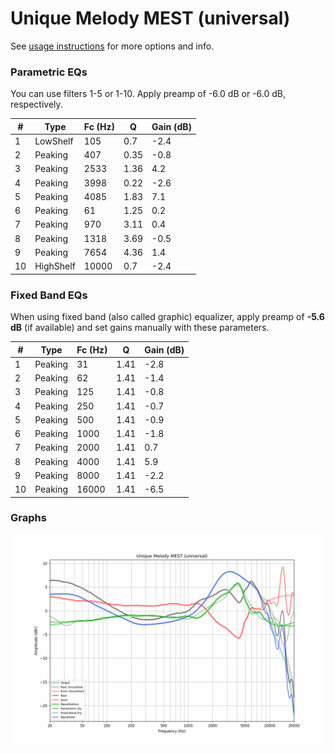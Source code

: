 # Unique Melody MEST (universal)
See [usage instructions](https://github.com/jaakkopasanen/AutoEq#usage) for more options and info.

### Parametric EQs
You can use filters 1-5 or 1-10. Apply preamp of -6.0 dB or -6.0 dB, respectively.

|   # | Type      |   Fc (Hz) |    Q |   Gain (dB) |
|-----|-----------|-----------|------|-------------|
|   1 | LowShelf  |       105 | 0.7  |        -2.4 |
|   2 | Peaking   |       407 | 0.35 |        -0.8 |
|   3 | Peaking   |      2533 | 1.36 |         4.2 |
|   4 | Peaking   |      3998 | 0.22 |        -2.6 |
|   5 | Peaking   |      4085 | 1.83 |         7.1 |
|   6 | Peaking   |        61 | 1.25 |         0.2 |
|   7 | Peaking   |       970 | 3.11 |         0.4 |
|   8 | Peaking   |      1318 | 3.69 |        -0.5 |
|   9 | Peaking   |      7654 | 4.36 |         1.4 |
|  10 | HighShelf |     10000 | 0.7  |        -2.4 |

### Fixed Band EQs
When using fixed band (also called graphic) equalizer, apply preamp of **-5.6 dB** (if available) and set gains manually with these parameters.

|   # | Type    |   Fc (Hz) |    Q |   Gain (dB) |
|-----|---------|-----------|------|-------------|
|   1 | Peaking |        31 | 1.41 |        -2.8 |
|   2 | Peaking |        62 | 1.41 |        -1.4 |
|   3 | Peaking |       125 | 1.41 |        -0.8 |
|   4 | Peaking |       250 | 1.41 |        -0.7 |
|   5 | Peaking |       500 | 1.41 |        -0.9 |
|   6 | Peaking |      1000 | 1.41 |        -1.8 |
|   7 | Peaking |      2000 | 1.41 |         0.7 |
|   8 | Peaking |      4000 | 1.41 |         5.9 |
|   9 | Peaking |      8000 | 1.41 |        -2.2 |
|  10 | Peaking |     16000 | 1.41 |        -6.5 |

### Graphs
![](./Unique%20Melody%20MEST%20(universal).png)
